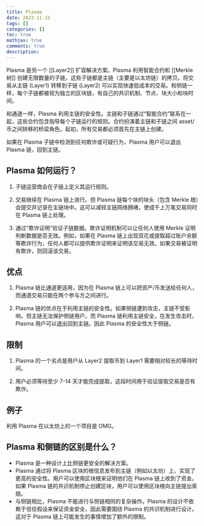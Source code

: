 ```yaml
---
title: Plasma
date: 2023-11-15
tags: []
categories: []
toc: true
mathjax: true
comments: true
description: 
---
```


Plasma 是另一个 [[Layer2]] 扩容解决方案。Plasma 利用智能合约和 [[Merkle 树]] 创建无限数量的子链，这些子链都是主链（主要是以太坊链）的拷贝。将交易从主链 (Layer1) 转移到子链 (Layer2) 可以实现快速低成本的交易。和侧链一样，每个子链都被视为独立的区块链，有自己的共识机制、节点、块大小和块时间。

和通道一样，Plasma 利用主链的安全性。主链和子链通过“智能合约”联系在一起，这些合约包含指导每个子链运行的规则。合约扮演着主链和子链之间 asset/币之间转移的桥梁角色。起初，所有交易都必须首先在主链上创建。

如果在 Plasma 子链中检测到任何欺诈或可疑行为，Plasma 用户可以退出 Plasma 链，回到主链。

## Plasma 如何运行？

1. 子链运营商会在子链上定义其运行规则。

2. 交易继续在 Plasma 链上进行。但 Plasma 链每个块的块头（包含 Merkle 根）会提交并记录在主链块中。这可以减轻主链网络拥堵，使成千上万笔交易同时在 Plasma 链上处理。

3. 通过“欺诈证明”验证子链数据。欺诈证明机制可以让任何人使用 Merkle 证明判断数据是否无效。例如，如果在 Plasma 链上出现双花或提取超过账户余额等欺诈行为，任何人都可以提供欺诈证明来证明该交易无效。如果交易被证明有欺诈，则回滚该交易。

## 优点

1. Plasma 链比通道更适用，因为在 Plasma 链上可以把资产/币发送给任何人，而通道交易只能在两个参与方之间进行。

2. Plasma 链的优点在于利用主链的安全性。如果侧链遭到攻击，主链不受影响，但主链无法保护侧链用户。而 Plasma 链利用主链安全，在发生攻击时，Plasma 用户可以退出回到主链。因此 Plasma 的安全性大于侧链。

## 限制

1. Plasma 的一个劣点是用户从 Layer2 提取币到 Layer1 需要相对较长的等待时间。

2. 用户必须等待至少 7-14 天才能完成提取，这段时间用于验证提取交易是否有欺诈。

## 例子

利用 Plasma 在以太坊上的一个项目是 OMG。

## Plasma 和侧链的区别是什么？

- Plasma 是一种设计上比侧链更安全的解决方案。
- Plasma 通过将 Plasma 区块的根信息发布到主链（例如以太坊）上，实现了更高的安全性。用户可以使用区块根来证明他们在 Plasma 链上收到了资金。如果 Plasma 链的共识机制停止创建区块，用户可以使用区块根向主链提出索赔。
- 与侧链相比，Plasma 不能进行与侧链相同的复杂操作。Plasma 的设计不依赖于信任假设来保证资金安全，因此需要围绕 Plasma 的共识机制进行设计。这对于 Plasma 链上可能发生的事情增加了额外的限制。
